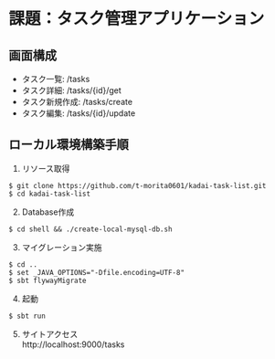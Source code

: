 課題：タスク管理アプリケーション
====

## 画面構成
* タスク一覧: /tasks
* タスク詳細: /tasks/{id}/get
* タスク新規作成: /tasks/create
* タスク編集: /tasks/{id}/update

## ローカル環境構築手順

1. リソース取得  
```
$ git clone https://github.com/t-morita0601/kadai-task-list.git
$ cd kadai-task-list
```

2. Database作成  
```
$ cd shell && ./create-local-mysql-db.sh  
```

3. マイグレーション実施  
```
$ cd ..
$ set _JAVA_OPTIONS="-Dfile.encoding=UTF-8"
$ sbt flywayMigrate
```

4. 起動  
```
$ sbt run
```

5. サイトアクセス  
http://localhost:9000/tasks
